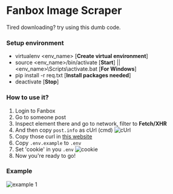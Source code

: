 # Fanbox Image Scraper

Tired downloading? try using this dumb code.

### Setup environment

- virtualenv <env_name> [**Create virtual environment**]
- source <env_name>/bin/activate [**Start**] || <env_name>\Scripts\activate.bat [**For Windows**]
- pip install -r req.txt [**Install packages needed**]
- deactivate [**Stop**]

### How to use it?

1. Login to Fanbox
2. Go to someone post
3. Inspect element there and go to network, filter to **Fetch/XHR**
4. And then copy `post.info` as cUrl (cmd)
   ![cUrl](https://raw.githubusercontent.com/J3ndra/Fanbox-Scraper-Python/main/docs/1.png)
5. Copy those curl in [this website](https://sqqihao.github.io/trillworks.html)
6. Copy `.env.example` to `.env`
7. Set 'cookie' in you `.env`
   ![cookie](https://raw.githubusercontent.com/J3ndra/Fanbox-Scraper-Python/main/docs/2.png)
8. Now you're ready to go!

### Example
![example 1](https://raw.githubusercontent.com/J3ndra/Fanbox-Scraper-Python/main/docs/example%20-%201.png)